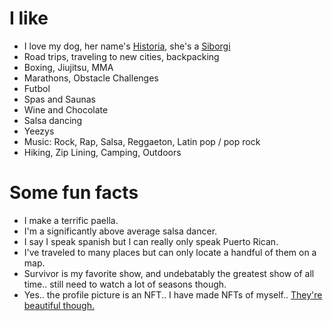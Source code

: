 <!-- # Intro
I was born and raised in Mayaguez, Puerto Rico. As a high schooler, I was involved in 5 sports, loved math, and was the president of my senior class. I was a frequent dance participant in our class talent shows.

After high school, I attended M.I.T. where I did undergraduate research in the MIT Space Systems Lab, the Sloan School of Management, and the Computer Science and Artificial Intelligence Laboratory. I had the opportunity to explore a variety of academic interests (switching majors 3 times) and ended up majoring in Computer Science while also receiving a degree from the Sloan School, concentrating in economics, and taking additional significant coursework in math and philosophy.  

I've been a machine learning and data engineer and have now transitioned into product management, where I'm most interested in Web3 and AI products. I am enthused about how far we've come and excited about the road ahead as we build a fairer and more decentralized web and as we bridge the gap between human and machine intelligence. I've had great success building AI and Analytics products to solve a diverse array of business and societal problems and have started work on very exciting web3.0 projects.

Outside of work he enjoys many latin dances, international traveling, exploring new cuisines, obstacle racing, athletics, and podcasts and lectures / presentations through spotify and youtube. -->

# I like

- I love my dog, her name's [Historia](https://www.instagram.com/historia.the.siborgi/), she's a [Siborgi](https://www.mypetneedsthat.com/siborgi-corgi-husky-mix-breed/)
- Road trips, traveling to new cities, backpacking
- Boxing, Jiujitsu, MMA
- Marathons, Obstacle Challenges 
- Futbol
- Spas and Saunas
- Wine and Chocolate
- Salsa dancing
- Yeezys
- Music: Rock, Rap, Salsa, Reggaeton, Latin pop / pop rock 
- Hiking, Zip Lining, Camping, Outdoors

# Some fun facts
- I make a terrific paella.
- I'm a significantly above average salsa dancer.
- I say I speak spanish but I can really only speak Puerto Rican.
- I've traveled to many places but can only locate a handful of them on a map.
- Survivor is my favorite show, and undebatably the greatest show of all time.. still need to watch a lot of seasons though.
- Yes.. the profile picture is an NFT.. I have made NFTs of myself.. [They're beautiful though.](https://opensea.io/assets/0x495f947276749ce646f68ac8c248420045cb7b5e/23963367906679302864893822046671067385534276026416763800497373757219421552641/)